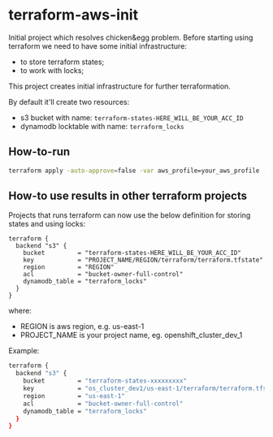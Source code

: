 terraform-aws-init
==================

Initial project which resolves chicken&egg problem. Before starting using
terraform we need to have some initial infrastructure:

* to store terraform states;
* to work with locks;

This project creates initial infrastructure for further terraformation.

By default it'll create two resources:

* s3 bucket with name: `terraform-states-HERE_WILL_BE_YOUR_ACC_ID`
* dynamodb locktable with name: `terraform_locks`

How-to-run
----------

```bash
terraform apply -auto-approve=false -var aws_profile=your_aws_profile -var region=us-east-1
```

How-to use results in other terraform projects
----------------------------------------------

Projects that runs terraform can now use the below definition for storing states
and using locks:

```
terraform {
  backend "s3" {
    bucket         = "terraform-states-HERE_WILL_BE_YOUR_ACC_ID"
    key            = "PROJECT_NAME/REGION/terraform/terraform.tfstate"
    region         = "REGION"
    acl            = "bucket-owner-full-control"
    dynamodb_table = "terraform_locks"
  }
}
```

where:
  - REGION is aws region, e.g. us-east-1
  - PROJECT_NAME is your project name, eg. openshift_cluster_dev_1

Example:

```bash
terraform {
  backend "s3" {
    bucket         = "terraform-states-xxxxxxxxx"
    key            = "os_cluster_dev1/us-east-1/terraform/terraform.tfstate"
    region         = "us-east-1"
    acl            = "bucket-owner-full-control"
    dynamodb_table = "terraform_locks"
  }
}
```
